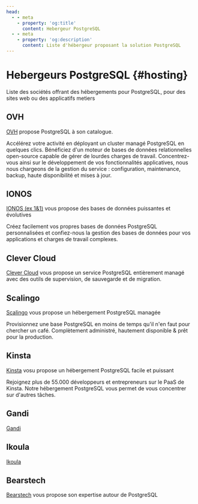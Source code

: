 ```yaml
---
head:
  - - meta
    - property: 'og:title'
      content: Hebergeur PostgreSQL
  - - meta
    - property: 'og:description'
      content: Liste d'hébergeur proposant la solution PostgreSQL     
---
```


# Hebergeurs PostgreSQL {#hosting}

Liste des sociétés offrant des hébergements pour PostgreSQL, pour des
sites web ou des applicatifs metiers

## OVH

[OVH](https://www.ovhcloud.com/fr/public-cloud/postgresql/) propose
PostgreSQL à son catalogue.

Accélérez votre activité en déployant un cluster managé PostgreSQL en
quelques clics. Bénéficiez d'un moteur de bases de données
relationnelles open-source capable de gérer de lourdes charges de
travail. Concentrez-vous ainsi sur le développement de vos
fonctionnalités applicatives, nous nous chargeons de la gestion du
service : configuration, maintenance, backup, haute disponibilité et
mises à jour.

## IONOS

[IONOS (ex 1&1)](https://cloud.ionos.fr/managed/dbaas/postgresql) vous
propose des bases de données puissantes et évolutives

Créez facilement vos propres bases de données PostgreSQL personnalisées
et confiez-nous la gestion des bases de données pour vos applications et
charges de travail complexes.

## Clever Cloud

[Clever Cloud](https://www.clever-cloud.com/postgresql-hosting) vous
propose un service PostgreSQL entièrement managé avec des outils de
supervision, de sauvegarde et de migration.

## Scalingo

[Scalingo](https://scalingo.com/fr/databases/postgresql) vous propose un
hébergement PostgreSQL managée

Provisionnez une base PostgreSQL en moins de temps qu\'il n\'en faut
pour chercher un café. Complètement administré, hautement disponible &
prêt pour la production.

## Kinsta

[Kinsta](https://kinsta.com/fr/hebergement-bases-de-donnees/postgresql/)
vosu propose un hébergement PostgreSQL facile et puissant

Rejoignez plus de 55.000 développeurs et entrepreneurs sur le PaaS de
Kinsta. Notre hébergement PostgreSQL vous permet de vous concentrer sur
d'autres tâches.

## Gandi

[Gandi](https://docs.gandi.net/fr/hebergement_web/gestion_base_donnees/postgresql.html)

## Ikoula

[Ikoula](https://www.ikoula.com/fr/cloud-public/oneclick/postgresql)

## Bearstech

[Bearstech](https://bearstech.com/technologies-expertises/postgresql/)
vous propose son expertise autour de PostgreSQL
